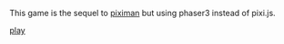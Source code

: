 This game is the sequel to [piximan](https://github.com/morogoha1995/piximan) but using phaser3 instead of pixi.js.

[play](http://meisoudev.com/games/piximan2/)


